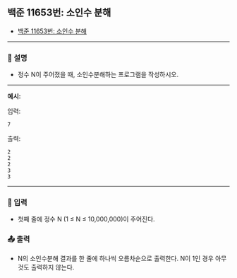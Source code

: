 ## 백준 11653번: 소인수 분해

- [백준 11653번: 소인수 분해](https://www.acmicpc.net/problem/11653)

---

### 📖 설명

- 정수 N이 주어졌을 때, 소인수분해하는 프로그램을 작성하시오.

---

**예시:**

입력:

```
7
```

출력:

```
2
2
2
3
3
```

---

### 📝 입력

- 첫째 줄에 정수 N (1 ≤ N ≤ 10,000,000)이 주어진다.

### 📤 출력

- N의 소인수분해 결과를 한 줄에 하나씩 오름차순으로 출력한다. N이 1인 경우 아무것도 출력하지 않는다.
